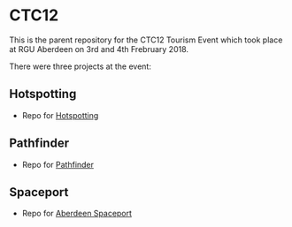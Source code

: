 # CTC12
This is the parent repository for the CTC12 Tourism Event which took place at RGU Aberdeen on 3rd and 4th Frebruary 2018.

There were three projects at the event:

## Hotspotting

* Repo for [Hotspotting](https://github.com/CodeTheCity/hotspotting)

## Pathfinder
* Repo for [Pathfinder](https://github.com/CodeTheCity/pathfinder)

## Spaceport
* Repo for [Aberdeen Spaceport](https://github.com/gavbarnett/AberdeenSpaceport)


